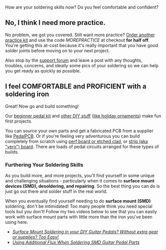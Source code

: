 How are your soldering skills now?  Do you feel comfortable and confident?

## No, I think I need more practice.

No problem, we got you covered. Still want more practice? [Order another practice kit](https://shop.mas-effects.com/products/soldering-practice-kit-3-led-flashlight) and use the code *MOREPRACTICE* at checkout **for half off**. You're getting this at-cost because it's really important that you have good solder joints before moving on to your next project.

Also stop by the [support forum](https://www.reddit.com/r/maseffects) and leave a post with any thoughts, troubles, concerns, and ideally some pics of your soldering so we can help you get ready as quickly as possible.

## I feel COMFORTABLE and PROFICIENT with a soldering iron

Great! Now go and build something!

Our [beginner pedal kit](https://mas-effects.com/beginner-pedal-kit/) and [other DIY stuff](https://shop.mas-effects.com/collections/diy) ([like holiday ornaments](https://shop.mas-effects.com/collections/diy/products/guitar-pedal-christmas-ornament))  make fun first projects.

You can source your own parts and get a fabricated PCB from a supplier like [PedalPCB](https://www.pedalpcb.com/). Or if you're feeling very adventurous you can build completely from scratch using [perf board or etched clad](http://effectslayouts.blogspot.com/), or [strip (aka "vero") board](http://tagboardeffects.blogspot.com/). There are loads of pedal circuits arranged for these types of builds.

### Furthering Your Soldering Skills

As you build more, and more projects, you'll find yourself in some unique and challenging situations - particularly when it comes to **surface mount devices (SMD), desoldering, and repairing**. So the best thing you can do is just go out there and solder stuff in the real world.

When you eventually find yourself needing to do **surface mount (SMD)** soldering, don't be intimidated! Too many people think you need special tools but you don't! Follow my two videos below to see that you can easily work with surface mount parts with little more than the iron you've been using here.

* *[Surface Mount Soldering in your DIY Guitar Pedals? Without extra gear or supplies? Too Easy!](https://www.youtube.com/watch?v=P5XwpNuIvf0)*
* *[Using Additional Flux When Soldering SMD Guitar Pedal Parts](https://www.youtube.com/watch?v=YsB2gPcPRWY)*

